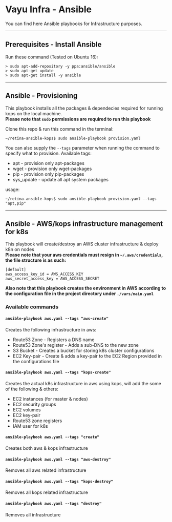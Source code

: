 # Vayu Infra - Ansible

You can find here Ansible playbooks for Infrastructure purposes.

---
## Prerequisites - Install Ansible

Run these command (Tested on Ubuntu 16):

```shell
> sudo apt-add-repository -y ppa:ansible/ansible
> sudo apt-get update
> sudo apt-get install -y ansible
```
---
## Ansible - Provisioning
This playbook installs all the packages & dependecies required for running kops on the local machine.
<BR />
**Please note that `sudo` permissions are required to run this playbook**

Clone this repo & run this command in the terminal:
```shell
~/retina-ansible-kops$ sudo ansible-playbook provision.yaml
```
You can also supply the `--tags` parameter when running the command to specify what to provision.
Available tags:
* apt - provision only apt-packages
* wget - provision only wget-packages
* pip - provision only pip-packages
* sys_update - update all apt system packages

usage: 
```shell
~/retina-ansible-kops$ sudo ansible-playbook provision.yaml --tags "apt,pip"
```

---
## Ansible - AWS/kops infrastructure management for k8s
This playbook will create/destroy an AWS cluster infrastructure & deploy k8n on nodes
<BR />
**Please note that your aws credentials must resign in `~/.aws/credentials`, the file structure is as such:**
```aws
[default]
aws_access_key_id = AWS_ACCESS_KEY
aws_secret_access_key = AWS_ACCESS_SECRET
```

**Also note that this playbook creates the environment in AWS according to the configuration file in the project directory under `./vars/main.yaml`**

### Available commands ###
#### `ansible-playbook aws.yaml --tags "aws-create"` ####
Creates the following infrastructure in aws:
* Route53 Zone - Registers a DNS name
* Route53 Zone's register - Adds a sub-DNS to the new zone
* S3 Bucket - Creates a bucket for storing k8s cluster configurations
* EC2 Key-pair - Create & adds a key-pair to the EC2 Region provided in the configurations file

#### `ansible-playbook aws.yaml --tags "kops-create"` ####
Creates the actual k8s infrastructure in aws using kops, will add the some of the following & others:
* EC2 instances (for master & nodes)
* EC2 security groups
* EC2 volumes
* EC2 key-pair
* Route53 zone registers
* IAM user for k8s

#### `ansible-playbook aws.yaml --tags "create"` ####
Creates both aws & kops infrastructure

#### `ansible-playbook aws.yaml --tags "aws-destroy"` ####
Removes all aws related infrastructure
#### `ansible-playbook aws.yaml --tags "kops-destroy"` ####
Removes all kops related infrastructure
#### `ansible-playbook aws.yaml --tags "destroy"` ####
Removes all infrastructure
